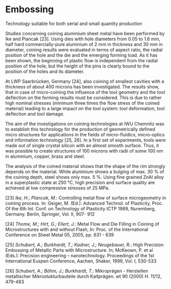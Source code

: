# Embossing

Technology suitable for both serial and small quantity production

Studies concerning coining aluminium sheet metal have been performed by Ike and Plancak [23]. Using dies with hole diameters from 0.05 to 1.6 mm, half hard commercially-pure aluminium of 2 mm in thickness and 30 mm in diameter, coining results were evaluated in terms of aspect ratio, the radial position of the hole and the die and the emerging forming load. As it has been shown, the beginning of plastic flow is independent from the radial position of the hole, but the height of the pins is clearly bound to the position of the holes and its diameter. 

At LWP Saarbrücken, Germany [24], also coining of smallest cavities with a thickness of about 400 microns has been investigated. The results show, that in case of micro-coining the influence of the tool geometry and the tool deflection on the forming results must be considered. This is due to rather high nominal stresses (minimum three times the flow stress of the coined material) leading to a large impact on the tool system: tool deformation, tool deflection and tool damage. 

The aim of the investigations on coining technologies at IWU Chemnitz was to establish this technology for the production of geometrically defined micro structures for applications in the fields of micro-fluidics, micro-optics and information technology [25, 26]. In a first set of experiments, tools were made out of single crystal silicon with an almost smooth surface. Thus, it was possible to create structures of 100 microns with radii of some 100 nm in aluminium, copper, brass and steel. 

The analysis of the coined material shows that the shape of the rim strongly depends on the material. While aluminium shows a bulging of max. 30 % of the coining depth, steel shows only max. 5 %. Using fine grained ZnAl alloy in a superplastic state at 250 °C, high precision and surface quality are achieved at low compressive stresses of 25 MPa.  
  
[23] *Ike, H.; Plancak, M.*: Controlling metal flow of surface microgeometry in coining process. In: Geiger, M. (Ed.): Advanced Technol. of Plasticity, Proc. Of the 6th Int. Conf. on Technology of Plasticity ICTP 1999, Nuremberg, Germany. Berlin, Springer, Vol. II, 907- 912  

[24] *Thome, M.; Hirt, G.; Ellert, J.*: Metal Flow and Die Filling in Coining of Microstructures with and without Flash, In: Proc. of the International Conference on Sheet Metal 05, 2005, pp. 631 - 639  

[25] *Schubert, A.; Burkhardt, T.; Kadner, J.; Neugebauer, R.*: High Precision Embossing of Metallic Parts with Microstructure. In; McKeown, P. et al (Eds.): Precision engineering – nanotechnology. Proceedings of the 1st International Euspen Conference, Aachen, Shaker, 1999, Vol. I, 530-533  

[26] *Schubert, A.; Böhm, J.; Burkhardt, T.*: Mikroprägen - Herstellen metallischer
Mikrostukturbauteile durch Kaltprägen. wt 90 (2000) H. 11/12, 479-483  